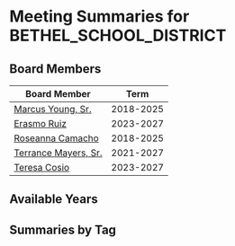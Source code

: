 # Meeting Summaries for BETHEL_SCHOOL_DISTRICT

## Board Members

| Board Member       | Term           |
|--------------------|----------------|
| [Marcus Young, Sr.](board_member_216.md) | 2018-2025 |
| [Erasmo Ruiz](board_member_217.md) | 2023-2027 |
| [Roseanna Camacho](board_member_218.md) | 2018-2025 |
| [Terrance Mayers, Sr.](board_member_219.md) | 2021-2027 |
| [Teresa Cosio](board_member_220.md) | 2023-2027 |

## Available Years

## Summaries by Tag
